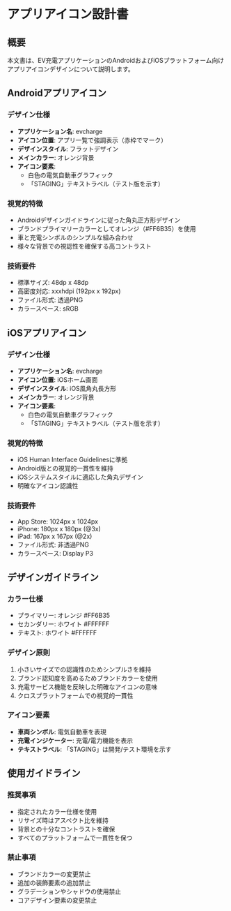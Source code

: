 # アプリアイコン設計書

## 概要

本文書は、EV充電アプリケーションのAndroidおよびiOSプラットフォーム向けアプリアイコンデザインについて説明します。

## Androidアプリアイコン

### デザイン仕様
- **アプリケーション名**: evcharge
- **アイコン位置**: アプリ一覧で強調表示（赤枠でマーク）
- **デザインスタイル**: フラットデザイン
- **メインカラー**: オレンジ背景
- **アイコン要素**: 
  - 白色の電気自動車グラフィック
  - 「STAGING」テキストラベル（テスト版を示す）

### 視覚的特徴
- Androidデザインガイドラインに従った角丸正方形デザイン
- ブランドプライマリーカラーとしてオレンジ（#FF6B35）を使用
- 車と充電シンボルのシンプルな組み合わせ
- 様々な背景での視認性を確保する高コントラスト

### 技術要件
- 標準サイズ: 48dp x 48dp
- 高密度対応: xxxhdpi (192px x 192px)
- ファイル形式: 透過PNG
- カラースペース: sRGB

## iOSアプリアイコン

### デザイン仕様
- **アプリケーション名**: evcharge
- **アイコン位置**: iOSホーム画面
- **デザインスタイル**: iOS風角丸長方形
- **メインカラー**: オレンジ背景
- **アイコン要素**:
  - 白色の電気自動車グラフィック
  - 「STAGING」テキストラベル（テスト版を示す）

### 視覚的特徴
- iOS Human Interface Guidelinesに準拠
- Android版との視覚的一貫性を維持
- iOSシステムスタイルに適応した角丸デザイン
- 明確なアイコン認識性

### 技術要件
- App Store: 1024px x 1024px
- iPhone: 180px x 180px (@3x)
- iPad: 167px x 167px (@2x)
- ファイル形式: 非透過PNG
- カラースペース: Display P3

## デザインガイドライン

### カラー仕様
- プライマリー: オレンジ #FF6B35
- セカンダリー: ホワイト #FFFFFF
- テキスト: ホワイト #FFFFFF

### デザイン原則
1. 小さいサイズでの認識性のためシンプルさを維持
2. ブランド認知度を高めるためブランドカラーを使用
3. 充電サービス機能を反映した明確なアイコンの意味
4. クロスプラットフォームでの視覚的一貫性

### アイコン要素
- **車両シンボル**: 電気自動車を表現
- **充電インジケーター**: 充電/電力機能を表示
- **テキストラベル**: 「STAGING」は開発/テスト環境を示す

## 使用ガイドライン

### 推奨事項
- 指定されたカラー仕様を使用
- リサイズ時はアスペクト比を維持
- 背景との十分なコントラストを確保
- すべてのプラットフォームで一貫性を保つ

### 禁止事項
- ブランドカラーの変更禁止
- 追加の装飾要素の追加禁止
- グラデーションやシャドウの使用禁止
- コアデザイン要素の変更禁止